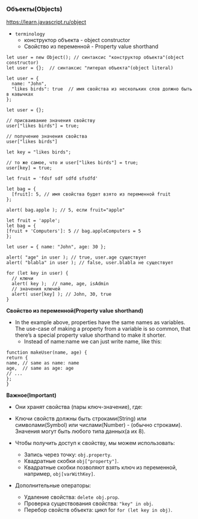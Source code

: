 ### Объекты(Objects)

https://learn.javascript.ru/object

- `terminology`
    - конструктор объекта - object constructor
    - Свойство из переменной - Property value shorthand

>

    let user = new Object(); // синтаксис "конструктор объекта"(object constructor)
    let user = {};  // синтаксис "литерал объекта"(object literal)

    let user = {
      name: "John",
      "likes birds": true  // имя свойства из нескольких слов должно быть в кавычках
    };
    
    let user = {};
    
    // присваивание значения свойству
    user["likes birds"] = true;
    
    // получение значения свойства
    user["likes birds"]
    
    let key = "likes birds";
   
    // то же самое, что и user["likes birds"] = true;
    user[key] = true;

    let fruit = 'fdsf sdf sdfd sfsdfd'
    
    let bag = {
      [fruit]: 5, // имя свойства будет взято из переменной fruit
    };
    
    alert( bag.apple ); // 5, если fruit="apple"

    let fruit = 'apple';
    let bag = {
    [fruit + 'Computers']: 5 // bag.appleComputers = 5
    };
    
    let user = { name: "John", age: 30 };
    
    alert( "age" in user ); // true, user.age существует
    alert( "blabla" in user ); // false, user.blabla не существует
    
    for (let key in user) {
      // ключи
      alert( key );  // name, age, isAdmin
      // значения ключей
      alert( user[key] ); // John, 30, true
    }

**Свойство из переменной(Property value shorthand)**

- In the example above, properties have the same names as variables. The use-case of making a property from a variable
  is
  so common, that there’s a special property value shorthand to make it shorter.
  - Instead of name:name we can just write name, like this:

>

    function makeUser(name, age) {
    return {
    name, // same as name: name
    age,  // same as age: age
    // ...
    };
    }

**Важное(Important)**

- Они хранят свойства (пары ключ-значение), где:
- Ключи свойств должны быть строками(String) или символами(Symbol) или числами(Number) - (обычно строками). Значения
  могут быть любого типа данных(а их 8).


- Чтобы получить доступ к свойству, мы можем использовать:
    - Запись через точку: `obj.property`.
    - Квадратные скобки `obj["property"]`.
    - Квадратные скобки позволяют взять ключ из переменной, например, `obj[varWithKey]`.

- Дополнительные операторы:
    - Удаление свойства: `delete obj.prop`.
    - Проверка существования свойства: `"key" in obj`.
    - Перебор свойств объекта: цикл for `for (let key in obj)`.
